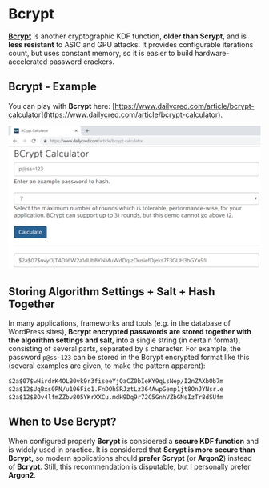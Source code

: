 # Bcrypt

[**Bcrypt**](https://en.wikipedia.org/wiki/Bcrypt) is another cryptographic KDF function, **older than Scrypt**, and is **less resistant** to ASIC and GPU attacks. It provides configurable iterations count, but uses constant memory, so it is easier to build hardware-accelerated password crackers.

## Bcrypt - Example

You can play with **Bcrypt** here: [https://www.dailycred.com/article/bcrypt-calculator](https://www.dailycred.com/article/bcrypt-calculator).

![](../.gitbook/assets/bcrypt-online-example.png)

## Storing Algorithm Settings + Salt + Hash Together

In many applications, frameworks and tools \(e.g. in the database of WordPress sites\), **Bcrypt encrypted passwords are stored together with the algorithm settings and salt**, into a single string \(in certain format\), consisting of several parts, separated by `$` character. For example, the password `p@ss~123` can be stored in the Bcrypt encrypted format like this \(several examples are given, to make the pattern apparent\):

```text
$2a$07$wHirdrK4OLB0vk9r3fiseeYjQaCZ0bIeKY9qLsNep/I2nZAXbOb7m
$2a$12$UqBxs0PN/u106Fio1.FnDOhSRJztLz364AwpGemp1jt8OnJYNsr.e
$2a$12$8Ov4lfmZZbv8O5YKrXXCu.mdH9Dq9r72C5GnhVZbGNsIzTr8dSUfm
```

## When to Use Bcrypt?

When configured properly **Bcrypt** is considered a **secure KDF function** and is widely used in practice. It is considered that **Scrypt is more secure than Bcrypt,** so modern applications should **prefer Scrypt** \(or **Argon2**\) instead of **Bcrypt**. Still, this recommendation is disputable, but I personally prefer **Argon2**.


